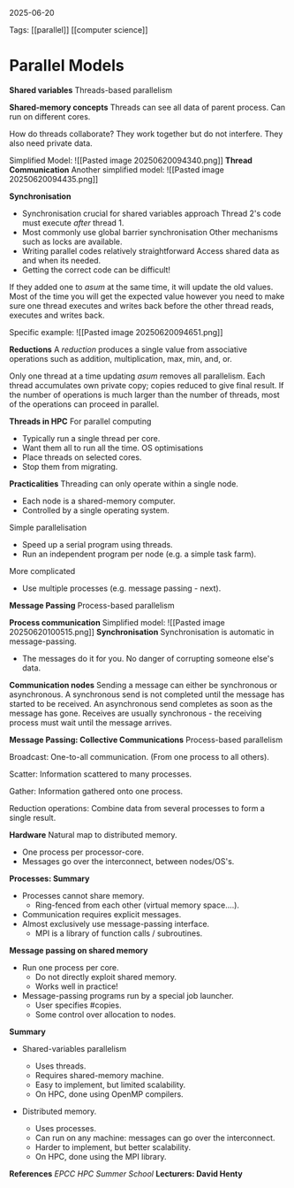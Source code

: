 2025-06-20 

Tags: [[parallel]] [[computer science]]

# **Parallel Models**

**Shared variables**
Threads-based parallelism

**Shared-memory concepts**
Threads can see all data of parent process.
Can run on different cores.

How do threads collaborate?
They work together but do not interfere. They also need private data.

Simplified Model:
![[Pasted image 20250620094340.png]]
**Thread Communication**
Another simplified model:
![[Pasted image 20250620094435.png]]

**Synchronisation**
- Synchronisation crucial for shared variables approach
	Thread 2's code must execute *after* thread 1.
- Most commonly use global barrier synchronisation
	Other mechanisms such as locks are available.
- Writing parallel codes relatively straightforward
	Access shared data as and when its needed.
- Getting the correct code can be difficult!

If they added one to $asum$ at the same time, it will update the old values. Most of the time you will get the expected value however you need to make sure one thread executes and writes back before the other thread reads, executes and writes back.

Specific example:
![[Pasted image 20250620094651.png]]

**Reductions**
A *reduction* produces a single value from associative operations such as addition, multiplication, max, min, and, or.

Only one thread at a time updating $asum$ removes all parallelism.
	Each thread accumulates own private copy; copies reduced to give final result.
	If the number of operations is much larger than the number of threads, most of the operations can proceed in parallel.

**Threads in HPC**
For parallel computing
- Typically run a single thread per core.
- Want them all to run all the time.
OS optimisations
- Place threads on selected cores.
- Stop them from migrating.

**Practicalities**
Threading can only operate within a single node.
- Each node is a shared-memory computer.
- Controlled by a single operating system.

Simple parallelisation
- Speed up a serial program using threads.
- Run an independent program per node (e.g. a simple task farm).

More complicated
- Use multiple processes (e.g. message passing - next).

**Message Passing**
Process-based parallelism

**Process communication**
Simplified model:
![[Pasted image 20250620100515.png]]
**Synchronisation**
Synchronisation is automatic in message-passing.
- The messages do it for you.
No danger of corrupting someone else's data.

**Communication nodes**
Sending a message can either be synchronous or asynchronous.
A synchronous send is not completed until the message has started to be received.
An asynchronous send completes as soon as the message has gone.
Receives are usually synchronous - the receiving process must wait until the message arrives.

**Message Passing: Collective Communications**
Process-based parallelism

Broadcast:
One-to-all communication. (From one process to all others).

Scatter:
Information scattered to many processes.

Gather:
Information gathered onto one process.

Reduction operations:
Combine data from several processes to form a single result.

**Hardware**
Natural map to distributed memory.
- One process per processor-core.
- Messages go over the interconnect, between nodes/OS's.

**Processes: Summary**
- Processes cannot share memory.
	- Ring-fenced from each other (virtual memory space....).
- Communication requires explicit messages. 
- Almost exclusively use message-passing interface.
	- MPI is a library of function calls / subroutines.

**Message passing on shared memory**
- Run one process per core.
	- Do not directly exploit shared memory.
	- Works well in practice!
- Message-passing programs run by a special job launcher.
	- User specifies #$\text{copies.}$
	- Some control over allocation to nodes.

**Summary**
- Shared-variables parallelism
	- Uses threads.
	- Requires shared-memory machine.
	- Easy to implement, but limited scalability.
	- On HPC, done using OpenMP compilers.

- Distributed memory.
	- Uses processes.
	- Can run on any machine: messages can go over the interconnect.
	- Harder to implement, but better scalability.
	- On HPC, done using the MPI library.


**References**
*EPCC HPC Summer School*
**Lecturers: David Henty**
